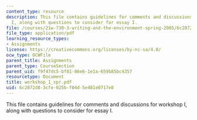```yaml
---
content_type: resource
description: This file contains guidelines for comments and discussions for workshop
  I, along with questions to consider for essay I.
file: /courses/21w-730-3-writing-and-the-environment-spring-2005/6c2872d83cfe025bf04d5e481e0717e8_workshop_1_spr.pdf
file_type: application/pdf
learning_resource_types:
- Assignments
license: https://creativecommons.org/licenses/by-nc-sa/4.0/
ocw_type: OCWFile
parent_title: Assignments
parent_type: CourseSection
parent_uid: f9f47dc5-bf81-86e6-1e1a-659b85bc4357
resourcetype: Document
title: workshop_1_spr.pdf
uid: 6c2872d8-3cfe-025b-f04d-5e481e0717e8
---
```

This file contains guidelines for comments and discussions for workshop I, along with questions to consider for essay I.